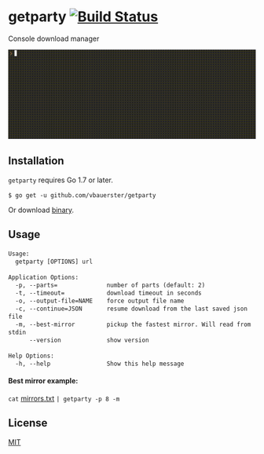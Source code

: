 # getparty [![Build Status](https://travis-ci.org/vbauerster/getparty.svg?branch=master)](https://travis-ci.org/vbauerster/getparty)

Console download manager

![showcase](showcase.gif)

## Installation
`getparty` requires Go 1.7 or later.
```
$ go get -u github.com/vbauerster/getparty
```
Or download [binary](https://github.com/vbauerster/getparty/releases/latest).

## Usage

```
Usage:
  getparty [OPTIONS] url

Application Options:
  -p, --parts=              number of parts (default: 2)
  -t, --timeout=            download timeout in seconds
  -o, --output-file=NAME    force output file name
  -c, --continue=JSON       resume download from the last saved json file
  -m, --best-mirror         pickup the fastest mirror. Will read from stdin
      --version             show version

Help Options:
  -h, --help                Show this help message
```

#### Best mirror example:

`cat` [mirrors.txt](https://github.com/vbauerster/getparty/blob/master/cmd/getparty/mirrors.txt) `| getparty -p 8 -m`

## License

[MIT](https://github.com/vbauerster/getparty/blob/master/LICENSE)
